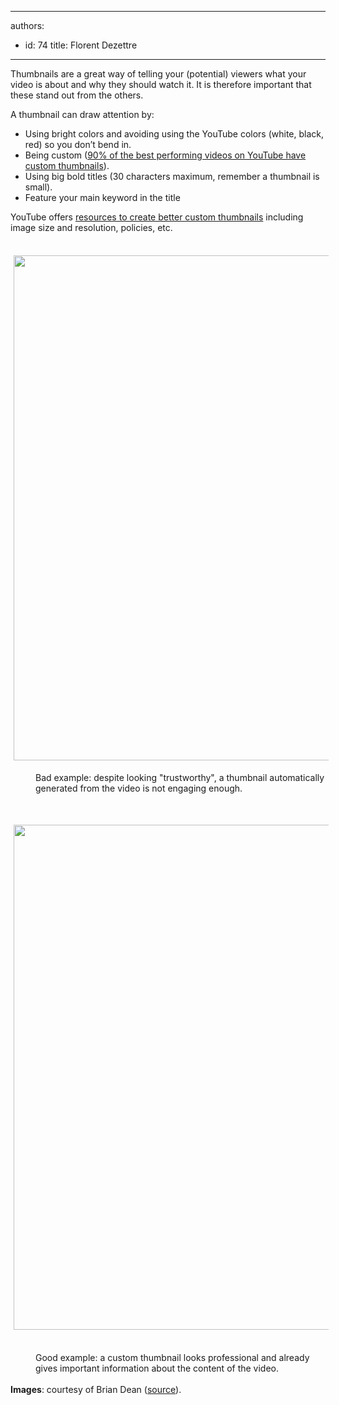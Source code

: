 

---
authors:
  - id: 74
    title: Florent Dezettre
---




<span class='intro'> <p>Thumbnails are a great way of telling your (potential) viewers what your video is about and why they should watch it. It is therefore important that these stand out from the others.<br></p> </span>

<p>A thumbnail can draw attention by&#58;</p><p></p><ul><li>Using bright colors and avoiding using the YouTube colors (white, black, red) so you don’t bend in.</li><li> Being custom (<a href="https&#58;//creatoracademy.youtube.com/page/lesson/thumbnails#strategies-zippy-link-2">90% of the best performing videos on YouTube have custom thumbnails</a>).</li><li>Using big bold titles (30 characters maximum, remember a thumbnail is small).</li><li>Feature your main keyword in the title</li></ul><p>YouTube offers <a href="https&#58;//support.google.com/youtube/answer/72431?hl=en">resources to create better custom thumbnails</a> including image size and resolution, policies, etc.<br></p><dl class="ssw15-rteElement-ImageArea"><br><img src="/PublishingImages/thumbnail_bad.png" alt="" style="margin&#58;5px;width&#58;808px;" /></dl><dd class="ssw15-rteElement-FigureBad">Bad example&#58; despite looking &quot;trustworthy&quot;, a thumbnail automatically generated from the video is not engaging enough.<br></dd><p><br></p><dl class="ssw15-rteElement-ImageArea"><img src="/PublishingImages/thumbnail_good.png" alt="" style="margin&#58;5px;width&#58;808px;" />&#160;</dl><dd class="ssw15-rteElement-FigureGood">Good example&#58; a custom thumbnail looks professional and already gives important information about the content of the video.</dd><dt><br></dt><dt><strong>Images</strong>&#58; courtesy of Brian Dean (<a href="https&#58;//backlinko.com/grow-youtube-channel">source</a>).<br></dt>


